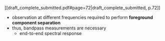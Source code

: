 [[draft_complete_submitted.pdf#page=72|draft_complete_submitted, p.72]]

- observation at different frequencies required to perform **foreground component separation**
- thus, bandpass measurements are necessary
	- end-to-end spectral response

